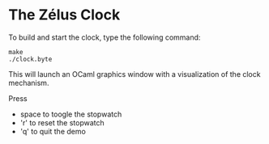 # The Zélus Clock

To build and start the clock, type the following command:

```
make
./clock.byte
```

This will launch an OCaml graphics window with a visualization of the
clock mechanism.

Press
- space to toogle the stopwatch
- 'r' to reset the stopwatch
- 'q' to quit the demo


